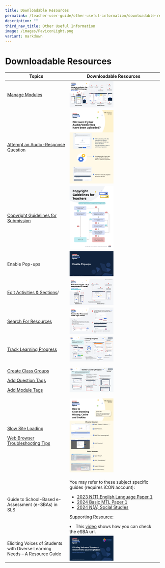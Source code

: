 ```yaml
---
title: Downloadable Resources
permalink: /teacher-user-guide/other-useful-information/downloadable-resources/
description: ""
third_nav_title: Other Useful Information
image: /images/FaviconLight.png
variant: markdown
---
```

<h1 id="downloadable-resources-to-be-updated-directly-on-html-">Downloadable Resources</h1>

<table>
<thead>
<tr>
<th style="text-align: center; vertical-align: middle;">Topics</th>
<th style="text-align: center; vertical-align: middle;">Downloadable Resources</th>
    </tr>
  </thead>
  <tbody>
    <tr>
      <td><p><a target="_blank" href="/teacher-user-guide/author/manage-lessons/">Manage Modules</a></p></td>
      <td><a download="" href="/files/Userguide/Downloadable%20Resources/Lesson-Navigation-ePoster.pdf"><img style="width: 50%;" src="/images/2Teacher/Downloadable%20Resources/Lesson-Navigation-ePoster.png"></a></td>
		</tr>
    <tr>
      <td><p><a target="_blank" href="/student-user-guide/assess/attempt-an-audio-response-question/">Attempt an Audio-Response Question</a></p></td>
      <td><a download="" href="/files/Userguide/Downloadable%20Resources/AudioVideoFile-Submission.pdf"><img style="width: 50%" src="/images/2Teacher/Downloadable%20Resources/AudioVideoFile-Submission.png"></a></td>
    </tr>
    <tr>
      <td><p><a target="_blank" href="/teacher-user-guide/publish/copyright-guidelines-for-submission/">Copyright Guidelines for Submission</a></p></td>
      <td><a download="" href="/files/Userguide/Downloadable%20Resources/CopyrightGuidelineGraphic.pdf"><img style="width: 50%" src="/images/2Teacher/Downloadable%20Resources/CopyrightGuidelineGraphic.png"></a></td>
    </tr>
    <tr>
      <td><p>Enable Pop-ups</p></td>
      <td><a download="" href="/files/Userguide/Downloadable%20Resources/Enable-Pop-ups-Guide.pdf"><img style="width: 50%" src="/images/2Teacher/Downloadable%20Resources/Enable-Pop-ups-Guide.png"></a></td>
    </tr>
    <tr>
      <td><p><a target="_blank" href="/teacher-user-guide/author/edit-activities-and-sections/">Edit Activities &amp; Sections</a>/</p><p></p></td>
      <td><a download="" href="/files/Userguide/Downloadable%20Resources/Navigate-Course-Primer.pdf"><img style="width: 50%" src="/images/2Teacher/Downloadable%20Resources/Navigate-Course-Primer.png"></a></td>
    </tr>
    <tr>
      <td><p><a target="_blank" href="/teacher-user-guide/discover/search-for-resources/">Search For Resources</a></p></td>
      <td><a download="" href="/files/Userguide/Downloadable%20Resources/Search-For-Resources-with-Topic-Filters.pdf"><img style="width: 50%" src="/images/2Teacher/Downloadable%20Resources/TopicFilters.png"></a></td>
    </tr>
    <tr>
      <td><p><a target="_blank" href="/teacher-user-guide/track-progress/access-learning-progress/">Track Learning Progress</a></p></td>
      <td><a download="" href="/files/Userguide/Downloadable%20Resources/Intro-Learning-Progress.pdf"><img style="width: 50%" src="/images/2Teacher/Downloadable%20Resources/IntroLearningProgress.png"></a></td>
    </tr>
    <tr>
      <td><p><a target="_blank" href="/teacher-user-guide/organise/create-class-groups/">Create Class Groups</a></p><p><a target="_blank" href="/teacher-user-guide/author/add-question-tags/">Add Question Tags</a></p>
<p><a target="_blank" href="/teacher-user-guide/author/add-lesson-tags/">Add Module Tags</a></p></td>
      <td><a download="" href="/files/Userguide/Downloadable%20Resources/Monitor-Learning-Progress.pdf"><img style="width: 50%" src="/images/2Teacher/Downloadable%20Resources/MonitorLearningProgress.png"></a></td>
    </tr>
    <tr>
      <td><p><a target="_blank" href="/login-troubleshooting/technical-issues/slow-site-loading/">Slow Site Loading</a></p>
<p><a target="_blank" href="/login-troubleshooting/technical-issues/web-browser-troubleshooting-tips/">Web Browser Troubleshooting Tips</a></p></td>
      <td><a download="" href="/files/Login%20Troubleshooting/Clear-Cache.pdf"><img style="width: 50%" src="/images/4Troubleshooting/Clear-Cache.png"></a></td>
    </tr>
    <tr>
      <td><p>Guide to School-Based e-Assessment (e-SBAs) in SLS</p></td>
      <td style="text-align: left;"><p>You may refer to these subject specific guides (requires iCON account):</p>
<ul><li><a target="_blank" href="https://go.gov.sg/esba-userguide-el">2023 N(T) English Language Paper 1</a></li>
<li><a target="_blank" href="https://drive.google.com/drive/folders/1jJnA7KwsU-JKShaays224Mi7hCC9a6wI">2024 Basic MTL Paper 1</a></li>
<li><a target="_blank" href="https://drive.google.com/drive/folders/1O6IIoTTokPiWmb_Ekz4ZbQvA1k3rJ66z?usp=drive_link">2024 N(A) Social Studies</a></li></ul>
<p><u>Supporting Resource</u>:</p>
<li>This <a href="google.com">video</a> shows how you can check the eSBA url.
</li>
</td>
    </tr>
    <tr>
      <td><p>Eliciting Voices of Students with Diverse Learning Needs – A Resource Guide</p></td>
      <td><a download="" href="http://for.edu.sg/EVS"><img style="width: 50%" src="/images/2Teacher/Downloadable%20Resources/cotf.png"></a></td></tr></tbody>
</table>